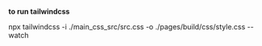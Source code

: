 **to run tailwindcss**

npx tailwindcss -i ./main_css_src/src.css -o ./pages/build/css/style.css --watch

